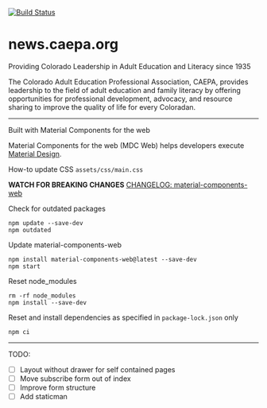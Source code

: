 [![Build Status](https://travis-ci.org/caepa/news.caepa.org.svg?branch=master)](https://travis-ci.org/caepa/news.caepa.org)


# news.caepa.org

Providing Colorado Leadership in Adult Education and Literacy since 1935

The Colorado Adult Education Professional Association, CAEPA, provides leadership to the field of adult education and family literacy by offering opportunities for professional development, advocacy, and resource sharing to improve the quality of life for every Coloradan.


---
Built with Material Components for the web

Material Components for the web (MDC Web) helps developers execute [Material Design](https://www.material.io).

How-to update CSS `assets/css/main.css`

**WATCH FOR BREAKING CHANGES**
[CHANGELOG: material-components-web](https://github.com/material-components/material-components-web/blob/master/CHANGELOG.md)

Check for outdated packages
```
npm update --save-dev
npm outdated
```

Update material-components-web
```
npm install material-components-web@latest --save-dev
npm start
```

Reset node_modules
```
rm -rf node_modules
npm install --save-dev
```

Reset and install dependencies as specified in ```package-lock.json``` only
```
npm ci
```

---
TODO:

  - [ ] Layout without drawer for self contained pages
  - [ ] Move subscribe form out of index
  - [ ] Improve form structure
  - [ ] Add staticman
